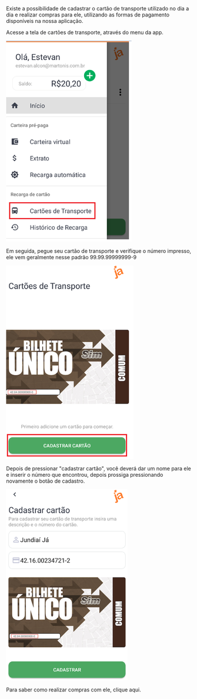 Existe a possibilidade de cadastrar o cartão de transporte utilizado no dia a dia e realizar compras para ele, utilizando as formas de pagamento disponíveis na nossa aplicação.

Acesse a tela de cartões de transporte, através do menu da app.

![image.png](/.attachments/image-33e07bb0-ff92-4225-bda7-079ab23b6cb3.png)

Em seguida, pegue seu cartão de transporte e verifique o número impresso, ele vem geralmente nesse padrão 99.99.99999999-9

![image.png](/.attachments/image-363aeb95-f415-4b2a-9217-7242a21441ea.png)

Depois de pressionar "cadastrar cartão", você deverá dar um nome para ele e inserir o número que encontrou, depois prossiga pressionando novamente o botão de cadastro.

![image.png](/.attachments/image-b8cb1031-3b70-4ba6-a5d9-d1857b5cc162.png)

Para saber como realizar compras com ele, clique aqui.